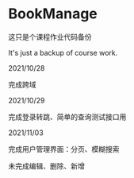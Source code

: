 # BookManage
这只是个课程作业代码备份

It's just a backup of course work.

2021/10/28

完成跨域

2021/10/29

完成登录转跳、简单的查询测试接口用

2021/11/03

完成用户管理界面：分页、模糊搜索

未完成编辑、删除、新增
